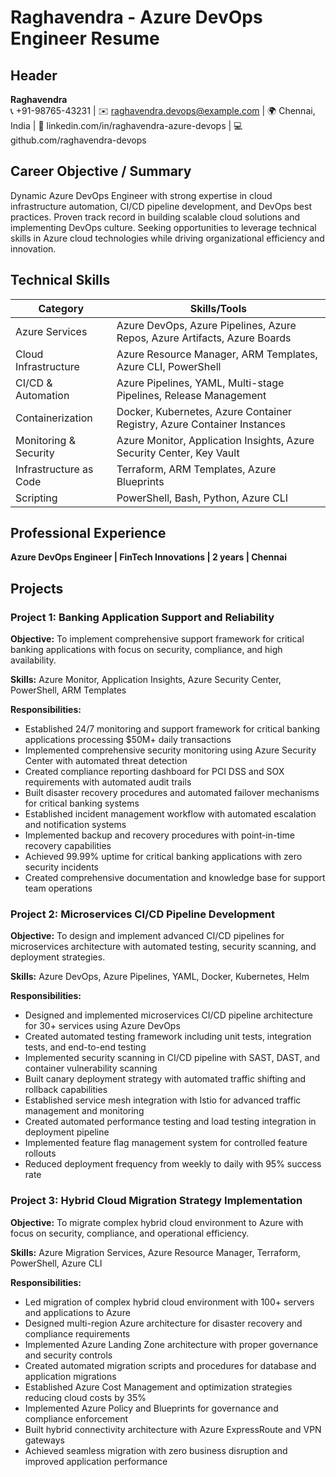 # Raghavendra - Azure DevOps Engineer Resume

## Header
**Raghavendra**  
📞 +91-98765-43231 | ✉️ raghavendra.devops@example.com | 🌍 Chennai, India | 🔗 linkedin.com/in/raghavendra-azure-devops | 💻 github.com/raghavendra-devops

## Career Objective / Summary
Dynamic Azure DevOps Engineer with strong expertise in cloud infrastructure automation, CI/CD pipeline development, and DevOps best practices. Proven track record in building scalable cloud solutions and implementing DevOps culture. Seeking opportunities to leverage technical skills in Azure cloud technologies while driving organizational efficiency and innovation.

## Technical Skills

| Category | Skills/Tools |
|----------|--------------|
| Azure Services | Azure DevOps, Azure Pipelines, Azure Repos, Azure Artifacts, Azure Boards |
| Cloud Infrastructure | Azure Resource Manager, ARM Templates, Azure CLI, PowerShell |
| CI/CD & Automation | Azure Pipelines, YAML, Multi-stage Pipelines, Release Management |
| Containerization | Docker, Kubernetes, Azure Container Registry, Azure Container Instances |
| Monitoring & Security | Azure Monitor, Application Insights, Azure Security Center, Key Vault |
| Infrastructure as Code | Terraform, ARM Templates, Azure Blueprints |
| Scripting | PowerShell, Bash, Python, Azure CLI |

## Professional Experience

**Azure DevOps Engineer | FinTech Innovations | 2 years | Chennai**

## Projects

### Project 1: Banking Application Support and Reliability

**Objective:** To implement comprehensive support framework for critical banking applications with focus on security, compliance, and high availability.

**Skills:** Azure Monitor, Application Insights, Azure Security Center, PowerShell, ARM Templates

**Responsibilities:**
- Established 24/7 monitoring and support framework for critical banking applications processing $50M+ daily transactions
- Implemented comprehensive security monitoring using Azure Security Center with automated threat detection
- Created compliance reporting dashboard for PCI DSS and SOX requirements with automated audit trails
- Built disaster recovery procedures and automated failover mechanisms for critical banking systems
- Established incident management workflow with automated escalation and notification systems
- Implemented backup and recovery procedures with point-in-time recovery capabilities
- Achieved 99.99% uptime for critical banking applications with zero security incidents
- Created comprehensive documentation and knowledge base for support team operations

### Project 2: Microservices CI/CD Pipeline Development

**Objective:** To design and implement advanced CI/CD pipelines for microservices architecture with automated testing, security scanning, and deployment strategies.

**Skills:** Azure DevOps, Azure Pipelines, YAML, Docker, Kubernetes, Helm

**Responsibilities:**
- Designed and implemented microservices CI/CD pipeline architecture for 30+ services using Azure DevOps
- Created automated testing framework including unit tests, integration tests, and end-to-end testing
- Implemented security scanning in CI/CD pipeline with SAST, DAST, and container vulnerability scanning
- Built canary deployment strategy with automated traffic shifting and rollback capabilities
- Established service mesh integration with Istio for advanced traffic management and monitoring
- Created automated performance testing and load testing integration in deployment pipeline
- Implemented feature flag management system for controlled feature rollouts
- Reduced deployment frequency from weekly to daily with 95% success rate

### Project 3: Hybrid Cloud Migration Strategy Implementation

**Objective:** To migrate complex hybrid cloud environment to Azure with focus on security, compliance, and operational efficiency.

**Skills:** Azure Migration Services, Azure Resource Manager, Terraform, PowerShell, Azure CLI

**Responsibilities:**
- Led migration of complex hybrid cloud environment with 100+ servers and applications to Azure
- Designed multi-region Azure architecture for disaster recovery and compliance requirements
- Implemented Azure Landing Zone architecture with proper governance and security controls
- Created automated migration scripts and procedures for database and application migrations
- Established Azure Cost Management and optimization strategies reducing cloud costs by 35%
- Implemented Azure Policy and Blueprints for governance and compliance enforcement
- Built hybrid connectivity architecture with Azure ExpressRoute and VPN gateways
- Achieved seamless migration with zero business disruption and improved application performance
